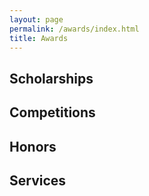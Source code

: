 ```yaml
---
layout: page
permalink: /awards/index.html
title: Awards
---
```




## Scholarships



## Competitions



## Honors



## Services


